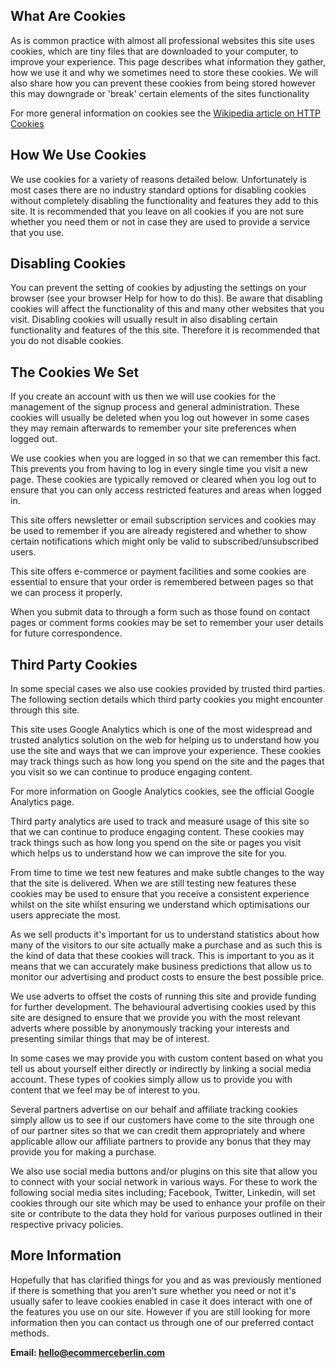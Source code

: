 ## What Are Cookies

As is common practice with almost all professional websites this site uses cookies, which are tiny files that are downloaded to your computer, to improve your experience. This page describes what information they gather, how we use it and why we sometimes need to store these cookies. We will also share how you can prevent these cookies from being stored however this may downgrade or 'break' certain elements of the sites functionality

For more general information on cookies see the [Wikipedia article on HTTP Cookies](https://en.wikipedia.org/wiki/HTTP_cookie)


## How We Use Cookies

We use cookies for a variety of reasons detailed below. Unfortunately is most cases there are no industry standard options for disabling cookies without completely disabling the functionality and features they add to this site. It is recommended that you leave on all cookies if you are not sure whether you need them or not in case they are used to provide a service that you use.


## Disabling Cookies

You can prevent the setting of cookies by adjusting the settings on your browser (see your browser Help for how to do this). Be aware that disabling cookies will affect the functionality of this and many other websites that you visit. Disabling cookies will usually result in also disabling certain functionality and features of the this site. Therefore it is recommended that you do not disable cookies.


## The Cookies We Set

If you create an account with us then we will use cookies for the management of the signup process and general administration. These cookies will usually be deleted when you log out however in some cases they may remain afterwards to remember your site preferences when logged out.

We use cookies when you are logged in so that we can remember this fact. This prevents you from having to log in every single time you visit a new page. These cookies are typically removed or cleared when you log out to ensure that you can only access restricted features and areas when logged in.

This site offers newsletter or email subscription services and cookies may be used to remember if you are already registered and whether to show certain notifications which might only be valid to subscribed/unsubscribed users. 

This site offers e-commerce or payment facilities and some cookies are essential to ensure that your order is remembered between pages so that we can process it properly.

When you submit data to through a form such as those found on contact pages or comment forms cookies may be set to remember your user details for future correspondence.


## Third Party Cookies

In some special cases we also use cookies provided by trusted third parties. The following section details which third party cookies you might encounter through this site.

This site uses Google Analytics which is one of the most widespread and trusted analytics solution on the web for helping us to understand how you use the site and ways that we can improve your experience. These cookies may track things such as how long you spend on the site and the pages that you visit so we can continue to produce engaging content.

For more information on Google Analytics cookies, see the official Google Analytics page.

Third party analytics are used to track and measure usage of this site so that we can continue to produce engaging content. These cookies may track things such as how long you spend on the site or pages you visit which helps us to understand how we can improve the site for you.

From time to time we test new features and make subtle changes to the way that the site is delivered. When we are still testing new features these cookies may be used to ensure that you receive a consistent experience whilst on the site whilst ensuring we understand which optimisations our users appreciate the most.

As we sell products it's important for us to understand statistics about how many of the visitors to our site actually make a purchase and as such this is the kind of data that these cookies will track. This is important to you as it means that we can accurately make business predictions that allow us to monitor our advertising and product costs to ensure the best possible price.

We use adverts to offset the costs of running this site and provide funding for further development. The behavioural advertising cookies used by this site are designed to ensure that we provide you with the most relevant adverts where possible by anonymously tracking your interests and presenting similar things that may be of interest.

In some cases we may provide you with custom content based on what you tell us about yourself either directly or indirectly by linking a social media account. These types of cookies simply allow us to provide you with content that we feel may be of interest to you.

Several partners advertise on our behalf and affiliate tracking cookies simply allow us to see if our customers have come to the site through one of our partner sites so that we can credit them appropriately and where applicable allow our affiliate partners to provide any bonus that they may provide you for making a purchase.

We also use social media buttons and/or plugins on this site that allow you to connect with your social network in various ways. For these to work the following social media sites including; Facebook, Twitter, Linkedin, will set cookies through our site which may be used to enhance your profile on their site or contribute to the data they hold for various purposes outlined in their respective privacy policies.


## More Information

Hopefully that has clarified things for you and as was previously mentioned if there is something that you aren't sure whether you need or not it's usually safer to leave cookies enabled in case it does interact with one of the features you use on our site. However if you are still looking for more information then you can contact us through one of our preferred contact methods.

**Email: hello@ecommerceberlin.com**